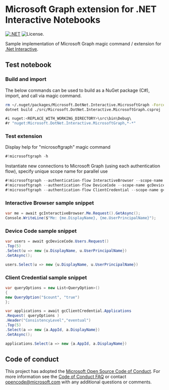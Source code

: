 # Microsoft Graph extension for .NET Interactive Notebooks

[![.NET](https://github.com/microsoftgraph/msgraph-dotnet-interactive-extension/actions/workflows/dotnet.yml/badge.svg)](https://github.com/microsoftgraph/msgraph-dotnet-interactive-extension/actions/workflows/dotnet.yml) ![License.](https://img.shields.io/badge/license-MIT-green.svg)

Sample implementation of Microsoft Graph magic command / extension for [.Net Interactive](https://github.com/dotnet/interactive).

## Test notebook

### Build and import

The below commands can be used to build as a NuGet package (C#), import, and call via magic command.

```bash
rm ~/.nuget/packages/Microsoft.DotNet.Interactive.MicrosoftGraph -Force -Recurse -ErrorAction Ignore
dotnet build ./src/Microsoft.DotNet.Interactive.MicrosoftGraph.csproj
```

```csharp
#i nuget:<REPLACE_WITH_WORKING_DIRECTORY>\src\bin\Debug\
#r "nuget:Microsoft.DotNet.Interactive.MicrosoftGraph,*-*"
```

### Test extension

Display help for "microsoftgraph" magic command

```csharp
#!microsoftgraph -h
```

Instantiate new connections to Microsoft Graph (using each authentication flow), specify unique scope name for parallel use

```csharp
#!microsoftgraph --authentication-flow InteractiveBrowser --scope-name gcInteractiveBrowser --tenant-id <tenantId> --client-id <clientId>
#!microsoftgraph --authentication-flow DeviceCode --scope-name gcDeviceCode --tenant-id <tenantId> --client-id <clientId>
#!microsoftgraph --authentication-flow ClientCredential --scope-name gcClientCredential --tenant-id <tenantId> --client-id <clientId> --client-secret <clientSecret>
```

### Interactive Browser sample snippet

```csharp
var me = await gcInteractiveBrowser.Me.Request().GetAsync();
Console.WriteLine($"Me: {me.DisplayName}, {me.UserPrincipalName}");
```

### Device Code sample snippet

```csharp
var users = await gcDeviceCode.Users.Request()
.Top(5)
.Select(u => new {u.DisplayName, u.UserPrincipalName})
.GetAsync();

users.Select(u => new {u.DisplayName, u.UserPrincipalName})
```

### Client Credential sample snippet

```csharp
var queryOptions = new List<QueryOption>()
{
new QueryOption("$count", "true")
};

var applications = await gcClientCredential.Applications
.Request( queryOptions )
.Header("ConsistencyLevel","eventual")
.Top(5)
.Select(a => new {a.AppId, a.DisplayName})
.GetAsync();

applications.Select(a => new {a.AppId, a.DisplayName})
```

## Code of conduct

This project has adopted the [Microsoft Open Source Code of Conduct](https://opensource.microsoft.com/codeofconduct/). For more information see the [Code of Conduct FAQ](https://opensource.microsoft.com/codeofconduct/faq/) or contact [opencode@microsoft.com](mailto:opencode@microsoft.com) with any additional questions or comments.
